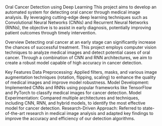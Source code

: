 Oral Cancer Detection using Deep Learning
This project aims to develop an automated system for detecting oral cancer through medical image analysis. By leveraging cutting-edge deep learning techniques such as Convolutional Neural Networks (CNNs) and Recurrent Neural Networks (RNNs), the objective is to assist in early diagnosis, potentially improving patient outcomes through timely intervention.

Overview
Detecting oral cancer at an early stage can significantly increase the chances of successful treatment. This project employs computer vision techniques to analyze medical images and detect potential cases of oral cancer. Through a combination of CNN and RNN architectures, we aim to create a robust model capable of high accuracy in cancer detection.

Key Features
Data Preprocessing: Applied filters, masks, and various image augmentation techniques (rotation, flipping, scaling) to enhance the quality of medical images and improve model robustness.
Model Development: Implemented CNNs and RNNs using popular frameworks like TensorFlow and PyTorch to classify medical images for cancer detection.
Model Experimentation: Compared multiple architectures and techniques, including CNN, RNN, and hybrid models, to identify the most effective model for cancer detection.
Research-Driven Approach: Referred to state-of-the-art research in medical image analysis and adapted key findings to improve the accuracy and efficiency of our detection algorithms.

